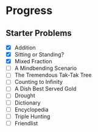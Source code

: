 # Progress

## Starter Problems
- [x] Addition
- [x] Sitting or Standing?
- [x] Mixed Fraction
- [ ] A Mindbending Scenario
- [ ] The Tremendous Tak-Tak Tree
- [ ] Counting to Infinity
- [ ] A Dish Best Served Gold
- [ ] Drought
- [ ] Dictionary
- [ ] Encyclopedia
- [ ] Triple Hunting
- [ ] Friendlist